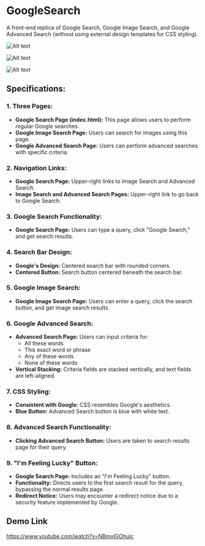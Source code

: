 # GoogleSearch

A front-end replica of Google Search, Google Image Search, and Google Advanced Search (without using external design templates for CSS styling).

![Alt text](https://res.cloudinary.com/ddhxwfbaj/image/upload/v1711273098/Screenshot_2024-03-24_at_10.35.02_fguhgz.png)

![Alt text](https://res.cloudinary.com/ddhxwfbaj/image/upload/v1711273099/Screenshot_2024-03-24_at_10.35.25_y2tshf.png)

![Alt text](https://res.cloudinary.com/ddhxwfbaj/image/upload/v1711273100/Screenshot_2024-03-24_at_10.35.43_ktgtlz.png)


## Specifications:

### 1. Three Pages:
- **Google Search Page (index.html):** This page allows users to perform regular Google searches.
- **Google Image Search Page:** Users can search for images using this page.
- **Google Advanced Search Page:** Users can perform advanced searches with specific criteria.

### 2. Navigation Links:
- **Google Search Page:** Upper-right links to Image Search and Advanced Search.
- **Image Search and Advanced Search Pages:** Upper-right link to go back to Google Search.

### 3. Google Search Functionality:
- **Google Search Page:** Users can type a query, click "Google Search," and get search results.

### 4. Search Bar Design:
- **Google's Design:** Centered search bar with rounded corners.
- **Centered Button:** Search button centered beneath the search bar.

### 5. Google Image Search:
- **Google Image Search Page:** Users can enter a query, click the search button, and get image search results.

### 6. Google Advanced Search:
- **Advanced Search Page:** Users can input criteria for:
  - All these words
  - This exact word or phrase
  - Any of these words
  - None of these words
- **Vertical Stacking:** Criteria fields are stacked vertically, and text fields are left-aligned.

### 7. CSS Styling:
- **Consistent with Google:** CSS resembles Google's aesthetics.
- **Blue Button:** Advanced Search button is blue with white text.

### 8. Advanced Search Functionality:
- **Clicking Advanced Search Button:** Users are taken to search results page for their query.

### 9. "I'm Feeling Lucky" Button:
- **Google Search Page:** Includes an "I'm Feeling Lucky" button.
- **Functionality:** Directs users to the first search result for the query, bypassing the normal results page.
- **Redirect Notice:** Users may encounter a redirect notice due to a security feature implemented by Google.


## Demo Link
https://www.youtube.com/watch?v=NBmxlGOhuIc
